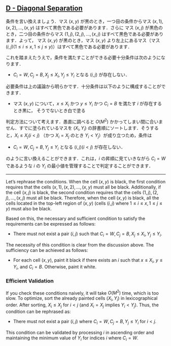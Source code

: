 ## [D - Diagonal Separation](https://atcoder.jp/contests/abc386/tasks/abc386_d) 

条件を言い換えましょう．マス $(x, y)$ が黒のとき，一つ目の条件からマス $(x,1),(x,2),\dots ,(x,y)$ はすべて黒色である必要があります．さらに マス $(x,j)$ が黒色のとき，二つ目の条件からマス $(1,j),(2,j),\dots ,(x,j)$ はすべて黒色である必要があります．よって， マス $(x, y)$ が黒のとき，マス $(x, y)$ より左上にあるマス（マス $(i,j) (1\le i \le x, 1\le j \le y)$）はすべて黒色である必要があります．

これを踏まえたうえで，条件を満たすことができる必要十分条件は次のようになります．

* $C_i = W, C_j = B, X_j \le X_i, Y_j \le Y_i$ となる $(i,j)$ が存在しない．

必要条件は上の議論から明らかです．十分条件は以下のように構成することができます．

* マス $(x, y)$ について，$x \le X_i$ かつ $y \le Y_i$ かつ $C_i = B$ を満たす $i$ が存在するとき黒に， そうでないとき白で塗る

判定方法について考えます．愚直に調べると $O(M^2)$ かかってしまい間に合いません．すでに塗られているマスを $(X_i, Y_i)$ の辞書順にソートします．そうすると，$X_i \le X_j (i<j)$ （かつ $X_i = X_j$ のとき $Y_i < Y_j$）が成り立つため，条件は

* $C_i = W, C_j = B,Y_j \le Y_i$ となる $(i,j) (i<j)$ が存在しない．

のように言い換えることができます．これは，$i$ の昇順に見ていきながら $C_i = W$ であるような $i$ の $Y_i$ の最小値を管理することで判定することができます．

---


Let’s rephrase the conditions. When the cell $(x, y)$ is black, the first condition requires that the cells $(x, 1), (x, 2), \dots, (x, y)$ must all be black. Additionally, if the cell $(x, j)$ is black, the second condition requires that the cells $(1, j), (2, j), \dots, (x, j)$ must all be black. Therefore, when the cell $(x, y)$ is black, all the cells located in the top-left region of $(x, y)$ (cells $(i, j)$ where $1 \leq i \leq x, 1 \leq j \leq y$) must also be black.

Based on this, the necessary and sufficient condition to satisfy the requirements can be expressed as follows:

- There must not exist a pair $(i, j)$ such that $C_i = W, C_j = B, X_j \leq X_i, Y_j \leq Y_i$.

The necessity of this condition is clear from the discussion above. The sufficiency can be achieved as follows:

- For each cell $(x, y)$, paint it black if there exists an $i$ such that $x \leq X_i$, $y \leq Y_i$, and $C_i = B$. Otherwise, paint it white.

### Efficient Validation

If you check these conditions naively, it will take $O(M^2)$ time, which is too slow. To optimize, sort the already painted cells $(X_i, Y_i)$ in lexicographical order. After sorting, $X_i \leq X_j$ for $i < j$ (and $X_i = X_j$ implies $Y_i < Y_j$). Thus, the condition can be rephrased as:

- There must not exist a pair $(i, j)$ where $C_i = W, C_j = B, Y_j \leq Y_i$ for $i < j$.

This condition can be validated by processing $i$ in ascending order and maintaining the minimum value of $Y_i$ for indices $i$ where $C_i = W$.
